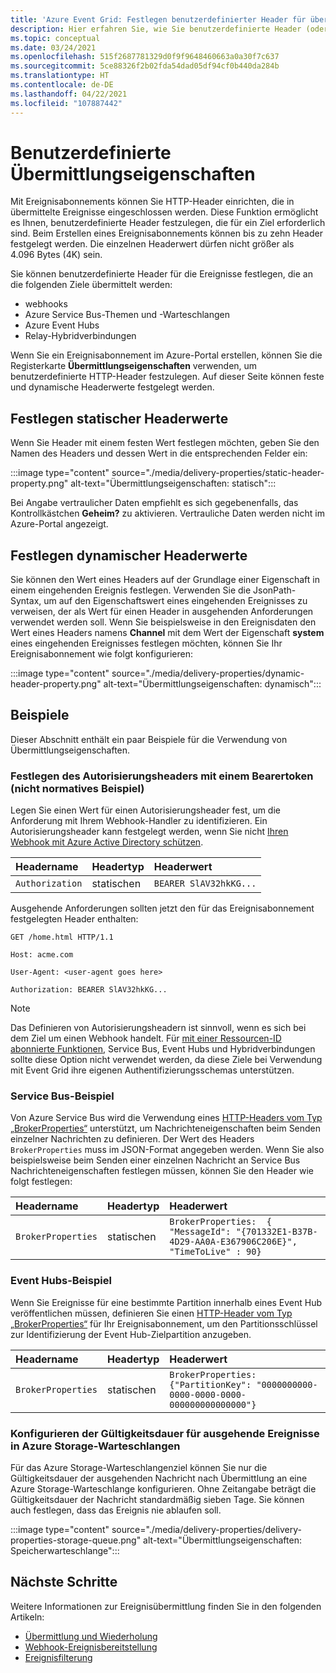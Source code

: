 ```yaml
---
title: 'Azure Event Grid: Festlegen benutzerdefinierter Header für übermittelte Ereignisse'
description: Hier erfahren Sie, wie Sie benutzerdefinierte Header (oder Übermittlungseigenschaften) für übermittelte Ereignisse festlegen.
ms.topic: conceptual
ms.date: 03/24/2021
ms.openlocfilehash: 515f2687781329d0f9f9648460663a0a30f7c637
ms.sourcegitcommit: 5ce88326f2b02fda54dad05df94cf0b440da284b
ms.translationtype: HT
ms.contentlocale: de-DE
ms.lasthandoff: 04/22/2021
ms.locfileid: "107887442"
---
```

# <a name="custom-delivery-properties"></a>Benutzerdefinierte Übermittlungseigenschaften
Mit Ereignisabonnements können Sie HTTP-Header einrichten, die in übermittelte Ereignisse eingeschlossen werden. Diese Funktion ermöglicht es Ihnen, benutzerdefinierte Header festzulegen, die für ein Ziel erforderlich sind. Beim Erstellen eines Ereignisabonnements können bis zu zehn Header festgelegt werden. Die einzelnen Headerwert dürfen nicht größer als 4.096 Bytes (4K) sein.

Sie können benutzerdefinierte Header für die Ereignisse festlegen, die an die folgenden Ziele übermittelt werden:

- webhooks
- Azure Service Bus-Themen und -Warteschlangen
- Azure Event Hubs
- Relay-Hybridverbindungen

Wenn Sie ein Ereignisabonnement im Azure-Portal erstellen, können Sie die Registerkarte **Übermittlungseigenschaften** verwenden, um benutzerdefinierte HTTP-Header festzulegen. Auf dieser Seite können feste und dynamische Headerwerte festgelegt werden.

## <a name="setting-static-header-values"></a>Festlegen statischer Headerwerte
Wenn Sie Header mit einem festen Wert festlegen möchten, geben Sie den Namen des Headers und dessen Wert in die entsprechenden Felder ein:

:::image type="content" source="./media/delivery-properties/static-header-property.png" alt-text="Übermittlungseigenschaften: statisch":::

Bei Angabe vertraulicher Daten empfiehlt es sich gegebenenfalls, das Kontrollkästchen **Geheim?** zu aktivieren. Vertrauliche Daten werden nicht im Azure-Portal angezeigt. 

## <a name="setting-dynamic-header-values"></a>Festlegen dynamischer Headerwerte
Sie können den Wert eines Headers auf der Grundlage einer Eigenschaft in einem eingehenden Ereignis festlegen. Verwenden Sie die JsonPath-Syntax, um auf den Eigenschaftswert eines eingehenden Ereignisses zu verweisen, der als Wert für einen Header in ausgehenden Anforderungen verwendet werden soll. Wenn Sie beispielsweise in den Ereignisdaten den Wert eines Headers namens **Channel** mit dem Wert der Eigenschaft **system** eines eingehenden Ereignisses festlegen möchten, können Sie Ihr Ereignisabonnement wie folgt konfigurieren:

:::image type="content" source="./media/delivery-properties/dynamic-header-property.png" alt-text="Übermittlungseigenschaften: dynamisch":::

## <a name="examples"></a>Beispiele
Dieser Abschnitt enthält ein paar Beispiele für die Verwendung von Übermittlungseigenschaften.

### <a name="setting-the-authorization-header-with-a-bearer-token-non-normative-example"></a>Festlegen des Autorisierungsheaders mit einem Bearertoken (nicht normatives Beispiel)

Legen Sie einen Wert für einen Autorisierungsheader fest, um die Anforderung mit Ihrem Webhook-Handler zu identifizieren. Ein Autorisierungsheader kann festgelegt werden, wenn Sie nicht [Ihren Webhook mit Azure Active Directory schützen](secure-webhook-delivery.md).

| Headername   | Headertyp | Headerwert |
| :--           | :--         | :--            |
|`Authorization` | statischen | `BEARER SlAV32hkKG...`|

Ausgehende Anforderungen sollten jetzt den für das Ereignisabonnement festgelegten Header enthalten:

```console
GET /home.html HTTP/1.1

Host: acme.com

User-Agent: <user-agent goes here>

Authorization: BEARER SlAV32hkKG...
```

> [!NOTE]
> Das Definieren von Autorisierungsheadern ist sinnvoll, wenn es sich bei dem Ziel um einen Webhook handelt. Für [mit einer Ressourcen-ID abonnierte Funktionen](/rest/api/eventgrid/version2020-06-01/eventsubscriptions/createorupdate#azurefunctioneventsubscriptiondestination), Service Bus, Event Hubs und Hybridverbindungen sollte diese Option nicht verwendet werden, da diese Ziele bei Verwendung mit Event Grid ihre eigenen Authentifizierungsschemas unterstützen.

### <a name="service-bus-example"></a>Service Bus-Beispiel
Von Azure Service Bus wird die Verwendung eines [HTTP-Headers vom Typ „BrokerProperties“](/rest/api/servicebus/message-headers-and-properties#message-headers) unterstützt, um Nachrichteneigenschaften beim Senden einzelner Nachrichten zu definieren. Der Wert des Headers `BrokerProperties` muss im JSON-Format angegeben werden. Wenn Sie also beispielsweise beim Senden einer einzelnen Nachricht an Service Bus Nachrichteneigenschaften festlegen müssen, können Sie den Header wie folgt festlegen:

| Headername | Headertyp | Headerwert |
| :-- | :-- | :-- |
|`BrokerProperties` | statischen     | `BrokerProperties:  { "MessageId": "{701332E1-B37B-4D29-AA0A-E367906C206E}", "TimeToLive" : 90}` |


### <a name="event-hubs-example"></a>Event Hubs-Beispiel

Wenn Sie Ereignisse für eine bestimmte Partition innerhalb eines Event Hub veröffentlichen müssen, definieren Sie einen [HTTP-Header vom Typ „BrokerProperties“](/rest/api/eventhub/event-hubs-runtime-rest#common-headers) für Ihr Ereignisabonnement, um den Partitionsschlüssel zur Identifizierung der Event Hub-Zielpartition anzugeben.

| Headername | Headertyp | Headerwert                                  |
| :-- | :-- | :-- |
|`BrokerProperties` | statischen | `BrokerProperties: {"PartitionKey": "0000000000-0000-0000-0000-000000000000000"}`  |


### <a name="configure-time-to-live-on-outgoing-events-to-azure-storage-queues"></a>Konfigurieren der Gültigkeitsdauer für ausgehende Ereignisse in Azure Storage-Warteschlangen
Für das Azure Storage-Warteschlangenziel können Sie nur die Gültigkeitsdauer der ausgehenden Nachricht nach Übermittlung an eine Azure Storage-Warteschlange konfigurieren. Ohne Zeitangabe beträgt die Gültigkeitsdauer der Nachricht standardmäßig sieben Tage. Sie können auch festlegen, dass das Ereignis nie ablaufen soll.

:::image type="content" source="./media/delivery-properties/delivery-properties-storage-queue.png" alt-text="Übermittlungseigenschaften: Speicherwarteschlange":::

## <a name="next-steps"></a>Nächste Schritte
Weitere Informationen zur Ereignisübermittlung finden Sie in den folgenden Artikeln:

- [Übermittlung und Wiederholung](delivery-and-retry.md)
- [Webhook-Ereignisbereitstellung](webhook-event-delivery.md)
- [Ereignisfilterung](event-filtering.md)
